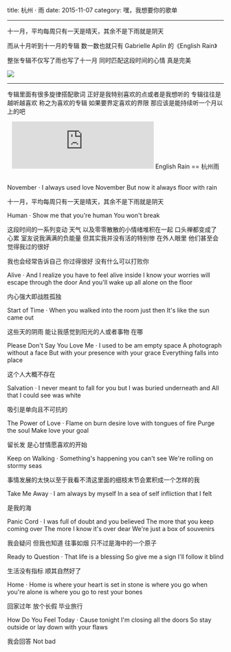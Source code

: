 title: 杭州 · 雨
date: 2015-11-07
category: 嘿，我想要你的歌单

---

十一月，平均每周只有一天是晴天，其余不是下雨就是阴天

而从十月听到十一月的专辑 数一数也就只有 Gabrielle Aplin 的《English Rain》

整张专辑不仅写了雨也写了十一月 同时匹配这段时间的心情 真是完美 

![](//p4.music.126.net/QxR0g_YpN48S7C7uAd7pLQ==/2370547069533759.jpg?param=300y300)

<!-- more -->

---


专辑里面有很多旋律搭配歌词 正好是我特别喜欢的点或者是我想听的
专辑往往是越听越喜欢 称之为喜欢的专辑 如果要界定喜欢的界限
那应该是能持续听一个月以上的吧

<center>
	<iframe frameborder="no" border="0" marginwidth="0" marginheight="0" width=330 height=110 src="http://music.163.com/outchain/player?type=1&id=2457007&auto=1&height=90"></iframe>
	English Rain == 杭州雨 
</center>

<br>

November · I always used love November But now it always floor with rain

十一月，平均每周只有一天是晴天，其余不是下雨就是阴天

Human · Show me that you're human You won't break

这段时间的一系列变动 天气 以及零零散散的小情绪堆积在一起 
口头禅都变成了 心累 室友说我满满的负能量
但其实我并没有活的特别惨 在外人眼里 他们甚至会觉得我过的很好

我也会经常告诉自己 你过得很好 没有什么可以打败你

Alive · And I realize you have to feel alive inside I know your worries will escape through the door And you'll wake up all alone on the floor

内心强大即战胜孤独

Start of Time · When you walked into the room just then It's like the sun came out

这些天的阴雨 能让我感觉到阳光的人或者事物 在哪

Please Don't Say You Love Me · I used to be am empty space A photograph without a face But with your presence with your grace Everything falls into place

这个人大概不存在

Salvation · I never meant to fall for you but I was buried underneath and All that I could see was white

吸引是单向且不可抗的

The Power of Love · Flame on burn desire love with tongues of fire Purge the soul Make love your goal

留长发 是心甘情愿喜欢的开始

Keep on Walking · Something's happening you can't see We're rolling on stormy seas

事情发展的太快以至于我看不清这里面的细枝末节会累积成一个怎样的我

Take Me Away · I am always by myself In a sea of self infliction that I felt 

是我的海

Panic Cord · I was full of doubt and you believed The more that you keep coming over The more I know it's over dear We're just a box of souvenirs

我会疑问 但我也知道 往事如烟 只不过是海中的一个原子

Ready to Question · That life is a blessing So give me a sign I'll follow it blind

生活没有指标 顺其自然好了

Home · Home is where your heart is set in stone is where you go when you're alone is where you go to rest your bones

回家过年 放个长假 毕业旅行

How Do You Feel Today · Cause tonight I'm closing all the doors So stay outside or lay down with your flaws

我会回答 Not bad

